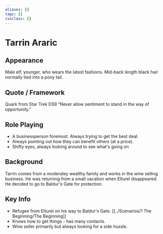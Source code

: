 ```yaml
---
aliases: []
tags: []
cssclass: []
---
```

# Tarrin Araric

## Appearance
Male elf, younger, who wears the latest fashions. Mid-back length black hair normally tied into a pony tail.

## Quote / Framework
Quark from Star Trek DS9
“Never allow sentiment to stand in the way of opportunity.”

## Role Playing
- A businessperson foremost. Always trying to get the best deal.
- Always pointing out how they can benefit others (at a price).
- Shifty eyes, always looking around to see what's going on

## Background
Tarrin comes from a moderatey wealthy family and works in the wine selling business. He was returning from a small vacation when Elturel disappeared. He decided to go to Baldur's Gate for protection.

## Key Info
- Refugee from Elturel on his way to Baldur's Gate. [[../Scenarios/1 The Beginning/The Beginning]]
- Knows how to get things - has many contacts.
- Wine seller primarily but always looking for a side hussle.
